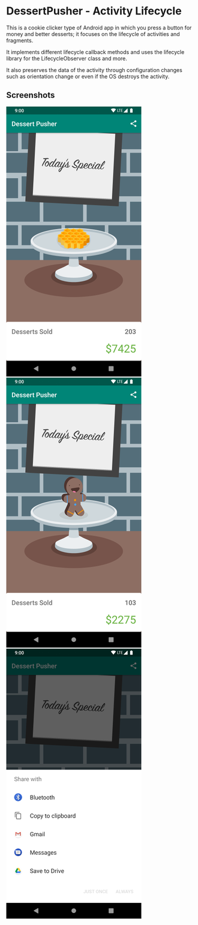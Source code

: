 # DessertPusher - Activity Lifecycle

This is a cookie clicker type of Android app in which you press a button for money and better desserts; it focuses on the lifecycle of activities and fragments. 

It implements different lifecycle callback methods and uses the lifecycle library for the LifecycleObserver class and more. 

It also preserves the data of the activity through configuration changes such as orientation change or even if the OS destroys the activity.

## Screenshots

![Screenshot1](screenshots/screen0.png) ![Screenshot2](screenshots/screen1.png) ![Screenshot3](screenshots/screen2.png)

